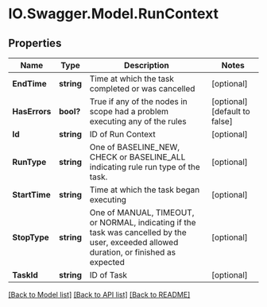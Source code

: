 # IO.Swagger.Model.RunContext
## Properties

Name | Type | Description | Notes
------------ | ------------- | ------------- | -------------
**EndTime** | **string** | Time at which the task completed or was cancelled | [optional] 
**HasErrors** | **bool?** | True if any of the nodes in scope had a problem executing any of the rules | [optional] [default to false]
**Id** | **string** | ID of Run Context | [optional] 
**RunType** | **string** | One of BASELINE_NEW, CHECK or BASELINE_ALL indicating rule run type of the task. | [optional] 
**StartTime** | **string** | Time at which the task began executing | [optional] 
**StopType** | **string** | One of MANUAL, TIMEOUT, or NORMAL, indicating if the task was cancelled by the user, exceeded allowed duration, or finished as expected | [optional] 
**TaskId** | **string** | ID of Task | [optional] 

[[Back to Model list]](../README.md#documentation-for-models) [[Back to API list]](../README.md#documentation-for-api-endpoints) [[Back to README]](../README.md)

